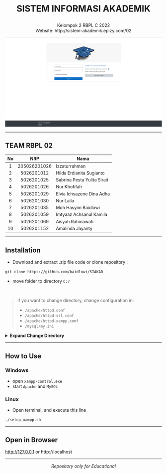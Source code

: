 # <p align="center"><strong>SISTEM INFORMASI AKADEMIK</strong><p>
<p align="center">Kelompok 2 RBPL C 2022 <br>
Website: http://sistem-akademik.epizy.com/02<p>

<a target="_blank">[![Website Preview](/locale/login_page.png)](http://sistem-akademik.epizy.com/02)</a>

***

## TEAM RBPL 02
| No | NRP | Nama |
| :---: | :---: | --- |
| 1 |  205026201026  | Izzaturrahman |
| 2 |  5026201012    | Hilda Erdianita Sugianto |
| 3 |  5026201025    | Sabrina Pesta Yulita Sirait |
| 4 |  5026201026    | Nur Khofifah |
| 5 |  5026201029    | Elvia Ichsazene Dina Adha |
| 6 |  5026201030    | Nur Laila |
| 7 |  5026201035    | Moh Hasyim Baidlowi |
| 8 |  5026201059    | Imtyaaz Achsanul Kamila |
| 9 |  5026201069    | Aisyah Rahmawati |
| 10 | 5026201152    | Amalinda Jayanty |

***

## Installation
- Download and extract .zip file code or clone repository :
```
git clone https://github.com/baidlowi/SIAKAD
```
- move folder to directory `C:/` 
<br>

> if you want to change directory, change configuration in:
>- `/apache/httpd.conf`
>- `/apache/httpd-ssl.conf`
>- `/apache/httpd-xampp.conf`
>- `/mysql/my.ini`

<details>
<summary><strong>Expand Change Directory</strong></summary>

- Open file
<img src="https://user-images.githubusercontent.com/79616397/172536545-c15b9ba1-e102-4a09-95f7-16d194a58297.png"> <br>

- Find and replace `C:/` to your directory. example:
<img src="https://user-images.githubusercontent.com/79616397/172536709-cf4fbb7d-bc09-48b1-a196-5f58a7986fcc.png">
</details>

***

## How to Use
### Windows
- open `xampp-control.exe` <br>
- start `Apache` and `MySQL`

### Linux
- Open terminal, and execute this line
```
./setup_xampp.sh
```
***

## Open in Browser
http://127.0.0.1 or http://localhost
***

<p align="center"><i>Repository only for Educational</i></p>
